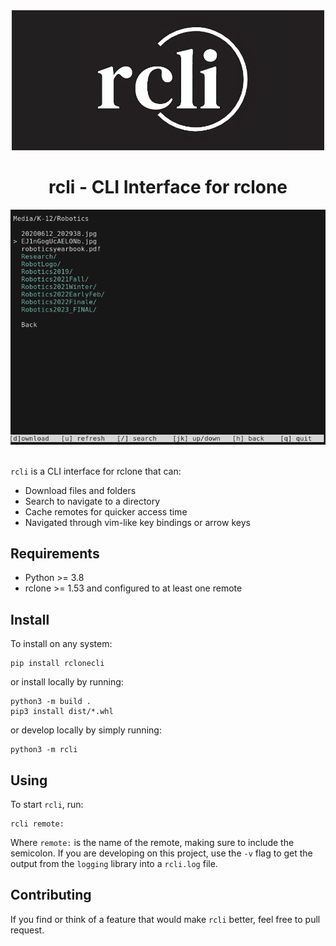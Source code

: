 <!-- MANPAGE: BEGIN EXCLUDED SECTION -->
<div align="center">
   <img width="500" alt="rcli Logo" src="https://raw.githubusercontent.com/Desperationis/rcli/main/.github/banner.png">
   <br />
   <h1 align="center">rcli - CLI Interface for rclone</h1>
   <img alt="Demo" src="https://raw.githubusercontent.com/Desperationis/rcli/main/.github/demo.gif">
</div>
<!-- MANPAGE: END EXCLUDED SECTION -->

<br />

`rcli` is a CLI interface for rclone that can:
* Download files and folders
* Search to navigate to a directory
* Cache remotes for quicker access time
* Navigated through vim-like key bindings or arrow keys

## Requirements 
* Python >= 3.8
* rclone >= 1.53 and configured to at least one remote

## Install
To install on any system: 
```
pip install rclonecli
```

or install locally by running:
```
python3 -m build .
pip3 install dist/*.whl
```

or develop locally by simply running:
```
python3 -m rcli
```

## Using
To start `rcli`, run:
```
rcli remote:
```
Where `remote:` is the name of the remote, making sure to include the semicolon. If you are developing on this project, use the `-v` flag to get the output from the `logging` library into a `rcli.log` file. 


## Contributing
If you find or think of a feature that would make `rcli` better, feel free to pull request. 

